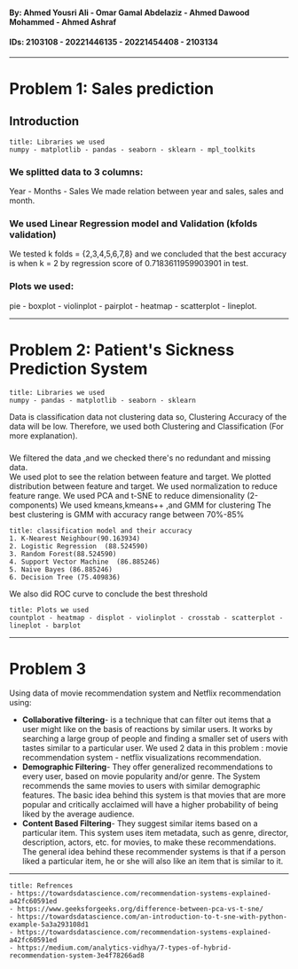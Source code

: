 #### By: Ahmed Yousri Ali - Omar Gamal Abdelaziz - Ahmed Dawood Mohammed - Ahmed Ashraf 
#### IDs: 2103108 - 20221446135 - 20221454408 - 2103134
---
# Problem 1: Sales prediction
## Introduction

```ad-info
title: Libraries we used
numpy - matplotlib - pandas - seaborn - sklearn - mpl_toolkits
```

### We splitted data to 3 columns:
Year - Months - Sales
We made relation between year and sales, sales and month.
### We used Linear Regression model and Validation (kfolds validation)
We tested k folds = {2,3,4,5,6,7,8} and we concluded that the best accuracy is when k = 2 by regression score of 0.7183611959903901 in test.
### Plots we used:
pie - boxplot - violinplot - pairplot - heatmap - scatterplot - lineplot.

---
# Problem 2: Patient's Sickness Prediction System
```ad-info
title: Libraries we used
numpy - pandas - matplotlib - seaborn - sklearn
```
Data is classification data not clustering data so, Clustering Accuracy of the data will be low. Therefore, we used both Clustering and Classification  (For more explanation).
### 
We filtered the data ,and we checked there's no redundant and missing data.  
We used plot to see the relation between feature and target.
We plotted distribution between feature and target.
We used normalization to reduce feature range.
We used PCA and t-SNE to reduce dimensionality (2-components)
We used kmeans,kmeans++ ,and GMM for clustering 
The best clustering is GMM with accuracy range between 70%-85%
```ad-important
title: classification model and their accuracy
1. K-Nearest Neighbour(90.163934)
2. Logistic Regression  (88.524590)
3. Random Forest(88.524590)
4. Support Vector Machine  (86.885246)
5. Naive Bayes (86.885246)
6. Decision Tree (75.409836)
``` 
We also did ROC curve to conclude the best threshold 
```ad-important
title: Plots we used
countplot - heatmap - displot - violinplot - crosstab - scatterplot - lineplot - barplot
```
---
# Problem 3
Using data of movie recommendation system and Netflix recommendation using:
- **Collaborative filtering**- is a technique that can filter out items that a user might like on the basis of reactions by similar users. It works by searching a large group of people and finding a smaller set of users with tastes similar to a particular user. We used 2 data in this problem : movie recommendation system - netflix visualizations recommendation.
- **Demographic Filtering**- They offer generalized recommendations to every user, based on movie popularity and/or genre. The System recommends the same movies to users with similar demographic features. The basic idea behind this system is that movies that are more popular and critically acclaimed will have a higher probability of being liked by the average audience.
-  **Content Based Filtering**- They suggest similar items based on a particular item. This system uses item metadata, such as genre, director, description, actors, etc. for movies, to make these recommendations. The general idea behind these recommender systems is that if a person liked a particular item, he or she will also like an item that is similar to it.
---
```ad-info
title: Refrences
- https://towardsdatascience.com/recommendation-systems-explained-a42fc60591ed 
- https://www.geeksforgeeks.org/difference-between-pca-vs-t-sne/
- https://towardsdatascience.com/an-introduction-to-t-sne-with-python-example-5a3a293108d1
- https://towardsdatascience.com/recommendation-systems-explained-a42fc60591ed
- https://medium.com/analytics-vidhya/7-types-of-hybrid-recommendation-system-3e4f78266ad8
```
